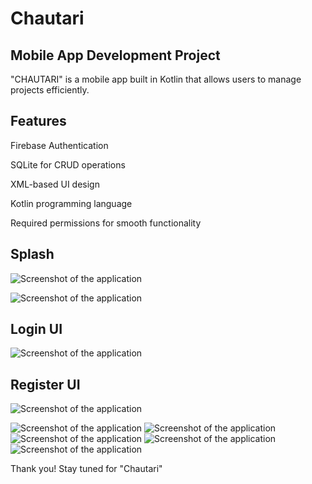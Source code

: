 # Chautari
## Mobile App Development Project

"CHAUTARI" is a mobile app built in Kotlin that allows users to manage projects efficiently.

## Features 
Firebase Authentication

SQLite for CRUD operations

XML-based UI design

Kotlin programming language

Required permissions for smooth functionality


## Splash

![Screenshot of the application](assets/img0.jpeg)


![Screenshot of the application](assets/img1.jpeg)

## Login UI

![Screenshot of the application](assets/img3.jpeg)

## Register UI

![Screenshot of the application](assets/img2.jpeg)

![Screenshot of the application](assets/img4.jpeg)
![Screenshot of the application](assets/img5.jpeg)
![Screenshot of the application](assets/img6.jpeg)
![Screenshot of the application](assets/img7.jpeg)
![Screenshot of the application](assets/img8.jpeg)




Thank you! Stay tuned for "Chautari"